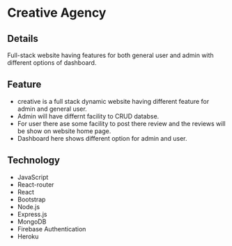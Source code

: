 # Creative Agency

## Details 
Full-stack website having features for both general user and admin with different options of dashboard.


## Feature
- creative is a full stack dynamic website having different feature for admin and general user.
- Admin will have differnt facility to CRUD databse.
- For user there ase some facility to post there review and the reviews will be show on website home page.
- Dashboard here shows different option for admin and user.



## Technology

- JavaScript 
- React-router
- React 
- Bootstrap
- Node.js
- Express.js
- MongoDB 
- Firebase Authentication 
- Heroku 
